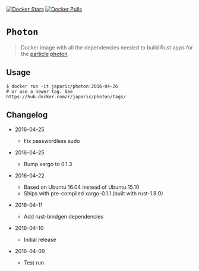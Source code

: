 [![Docker Stars](https://img.shields.io/docker/stars/japaric/photon.svg)](https://hub.docker.com/r/japaric/photon/)
[![Docker Pulls](https://img.shields.io/docker/pulls/japaric/photon.svg)](https://hub.docker.com/r/japaric/photon/)

# `Photon`

> Docker image with all the dependencies needed to build Rust apps for the [particle] [photon].

[particle]: https://www.particle.io/
[photon]: https://store.particle.io/collections/photon

## Usage

```
$ docker run -it japaric/photon:2016-04-26
# or use a newer tag. See https://hub.docker.com/r/japaric/photon/tags/
```

## Changelog

- 2016-04-25
  - Fix passwordless sudo

- 2016-04-25
  - Bump xargo to 0.1.3

- 2016-04-22
  - Based on Ubuntu 16.04 instead of Ubuntu 15.10
  - Ships with pre-compiled xargo-0.1.1 (built with rust-1.8.0)
  
- 2016-04-11
  - Add rust-bindgen dependencies
  
- 2016-04-10
  - Initial release
  
- 2016-04-09
  - Test run
